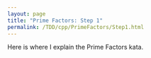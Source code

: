```yaml
---
layout: page
title: "Prime Factors: Step 1"
permalink: /TDD/cpp/PrimeFactors/Step1.html
---
```


Here is where I explain the Prime Factors kata.
